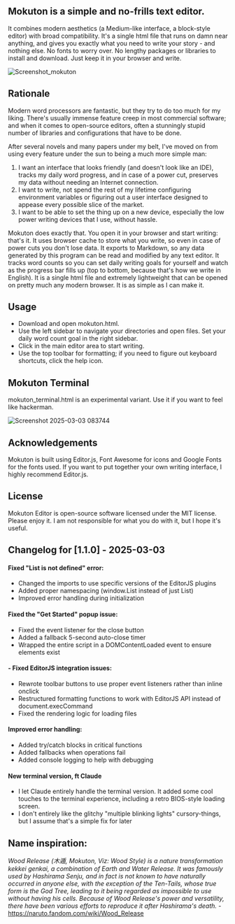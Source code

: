 ## Mokuton is a simple and no-frills text editor. 

It combines modern aesthetics (a Medium-like interface, a block-style editor) with broad compatibility. It's a single html file that runs on damn near anything, and gives you exactly what you need to write your story - and nothing else. No fonts to worry over. No lengthy packages or libraries to install and download. Just keep it in your browser and write.  


![Screenshot_mokuton](https://github.com/yudhanjaya/Mokuton/assets/16394240/c6c80a0e-ffe5-4bd3-bea3-e2ea1397becb)


## Rationale

Modern word processors are fantastic, but they try to do too much for my liking. There's usually immense feature creep in most commercial software; and when it comes to open-source editors, often a stunningly stupid number of libraries and configurations that have to be done. 

After several novels and many papers under my belt, I've moved on from using every feature under the sun to being a much more simple man: 
1)  I want an interface that looks friendly (and doesn't look like an IDE), tracks my daily word progress, and in case of a power cut, preserves my data without needing an Internet connection.
2)  I want to write, not spend the rest of my lifetime configuring environment variables or figuring out a user interface designed to appease every possible slice of the market.
3)  I want to be able to set the thing up on a new device, especially the low power writing devices that I use, without hassle.  

Mokuton does exactly that. You open it in your browser and start writing: that's it. It uses browser cache to store what you write, so even in case of power cuts you don't lose data. It exports to Markdown, so any data generated by this program can be read and modified by any text editor. It tracks word counts so you can set daily writing goals for yourself and watch as the progress bar fills up (top to bottom, because that's how we write in English). It is a single html file and extremely lightweight that can be opened on pretty much any modern browser. It is as simple as I can make it. 

## Usage

 - Download and open mokuton.html. 
 - Use the left sidebar to navigate your directories and open files. Set your daily word count goal in the right sidebar.
 - Click in the main editor area to start writing.
 - Use the top toolbar for formatting; if you need to figure out keyboard shortcuts, click the help icon.

## Mokuton Terminal

mokuton_terminal.html is an experimental variant. Use it if you want to feel like hackerman.

![Screenshot 2025-03-03 083744](https://github.com/user-attachments/assets/97120da5-e66f-437c-972f-cf7695f878e1)



## Acknowledgements
Mokuton is built using Editor.js, Font Awesome for icons and Google Fonts for the fonts used. If you want to put together your own writing interface, I highly recommend Editor.js.

## License
Mokuton Editor is open-source software licensed under the MIT license. Please enjoy it. I am not responsible for what you do with it, but I hope it's useful. 

## Changelog for [1.1.0] - 2025-03-03


#### Fixed "List is not defined" error:

- Changed the imports to use specific versions of the EditorJS plugins
- Added proper namespacing (window.List instead of just List)
- Improved error handling during initialization


#### Fixed the "Get Started" popup issue:

- Fixed the event listener for the close button
- Added a fallback 5-second auto-close timer
- Wrapped the entire script in a DOMContentLoaded event to ensure elements exist


#### - Fixed EditorJS integration issues:

- Rewrote toolbar buttons to use proper event listeners rather than inline onclick
- Restructured formatting functions to work with EditorJS API instead of document.execCommand
- Fixed the rendering logic for loading files

#### Improved error handling:

- Added try/catch blocks in critical functions
- Added fallbacks when operations fail
- Added console logging to help with debugging

#### New terminal version, ft Claude

- I let Claude entirely handle the terminal version. It added some cool touches to the terminal experience, including a retro BIOS-style loading screen.
- I don't entirely like the glitchy "multiple blinking lights" cursory-things, but I assume that's a simple fix for later

## Name inspiration:
*Wood Release (木遁, Mokuton, Viz: Wood Style) is a nature transformation kekkei genkai, a combination of Earth and Water Release.  It was famously used by Hashirama Senju, and in fact is not known to have naturally occurred in anyone else, with the exception of the Ten-Tails, whose true form is the God Tree, leading to it being regarded as impossible to use without having his cells. Because of Wood Release's power and versatility, there have been various efforts to reproduce it after Hashirama's death.* - https://naruto.fandom.com/wiki/Wood_Release
